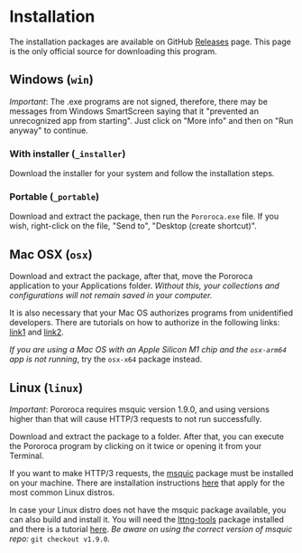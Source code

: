 # Installation

The installation packages are available on GitHub [Releases](https://github.com/alexandrehtrb/Pororoca/releases) page. This page is the only official source for downloading this program.

## Windows (`win`)

*Important*: The .exe programs are not signed, therefore, there may be messages from Windows SmartScreen saying that it "prevented an unrecognized app from starting". Just click on "More info" and then on "Run anyway" to continue.

### With installer (`_installer`)

Download the installer for your system and follow the installation steps.

### Portable (`_portable`)

Download and extract the package, then run the `Pororoca.exe` file. If you wish, right-click on the file, "Send to", "Desktop (create shortcut)".

## Mac OSX (`osx`)

Download and extract the package, after that, move the Pororoca application to your Applications folder. *Without this, your collections and configurations will not remain saved in your computer.*

It is also necessary that your Mac OS authorizes programs from unidentified developers. There are tutorials on how to authorize in the following links: [link1](https://www.macworld.co.uk/how-to/mac-app-unidentified-developer-3669596/) and [link2](https://support.apple.com/en-sa/guide/mac-help/mh40616/mac).

*If you are using a Mac OS with an Apple Silicon M1 chip and the `osx-arm64` app is not running*, try the `osx-x64` package instead.

## Linux (`linux`)

*Important*: Pororoca requires msquic version 1.9.0, and using versions higher than that will cause HTTP/3 requests to not run successfully.

Download and extract the package to a folder. After that, you can execute the Pororoca program by clicking on it twice or opening it from your Terminal.

If you want to make HTTP/3 requests, the [msquic](https://github.com/microsoft/msquic) package must be installed on your machine. There are installation instructions [here](https://docs.microsoft.com/en-us/aspnet/core/fundamentals/servers/kestrel/http3?view=aspnetcore-6.0#linux) that apply for the most common Linux distros.

In case your Linux distro does not have the msquic package available, you can also build and install it. You will need the [lttng-tools](https://github.com/giraldeau/lttng-tools) package installed and there is a tutorial [here](https://github.com/microsoft/msquic/discussions/2318#discussioncomment-2015375). *Be aware on using the correct version of msquic repo:* `git checkout v1.9.0`.